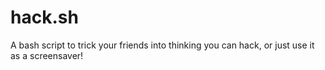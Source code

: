 # hack.sh
A bash script to trick your friends into thinking you can hack, or just use it as a screensaver!
